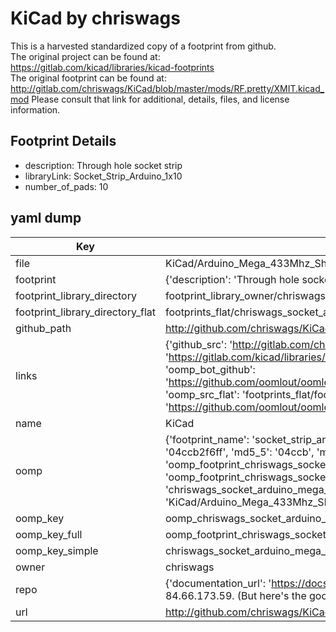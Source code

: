 # KiCad by chriswags  
This is a harvested standardized copy of a footprint from github.  
The original project can be found at:  
https://gitlab.com/kicad/libraries/kicad-footprints  
The original footprint can be found at:
http://gitlab.com/chriswags/KiCad/blob/master/mods/RF.pretty/XMIT.kicad_mod
Please consult that link for additional, details, files, and license information.  
## Footprint Details
* description: Through hole socket strip  
* libraryLink: Socket_Strip_Arduino_1x10  
* number_of_pads: 10  
## yaml dump  
| Key | Value |  
| --- | --- |  
| file | KiCad/Arduino_Mega_433Mhz_Shield/Socket_Arduino_Mega.pretty/Socket_Strip_Arduino_1x10.kicad_mod |  
| footprint | {'description': 'Through hole socket strip', 'libraryLink': 'Socket_Strip_Arduino_1x10', 'number_of_pads': 10} |  
| footprint_library_directory | footprint_library_owner/chriswags_KiCad |  
| footprint_library_directory_flat | footprints_flat/chriswags_socket_arduino_mega_socket_strip_arduino_1x10/working |  
| github_path | http://github.com/chriswags/KiCad/blob/master/Arduino_Mega_433Mhz_Shield/Socket_Arduino_Mega.pretty/Socket_Strip_Arduino_1x10.kicad_mod |  
| links | {'github_src': 'http://gitlab.com/chriswags/KiCad/blob/master/mods/RF.pretty/XMIT.kicad_mod', 'github_src_repo': 'https://gitlab.com/kicad/libraries/kicad-footprints', 'oomp_bot': 'footprints/chriswags_socket_arduino_mega_socket_strip_arduino_1x10/working', 'oomp_bot_github': 'https://github.com/oomlout/oomlout_oomp_footprint_bot/tree/main/footprints/chriswags_socket_arduino_mega_socket_strip_arduino_1x10/working', 'oomp_src_flat': 'footprints_flat/footprints_flat/chriswags_socket_arduino_mega_socket_strip_arduino_1x10/working', 'oomp_src_flat_github': 'https://github.com/oomlout/oomlout_oomp_footprint_src/tree/main/footprints_flat/chriswags_socket_arduino_mega_socket_strip_arduino_1x10/working'} |  
| name | KiCad |  
| oomp | {'footprint_name': 'socket_strip_arduino_1x10', 'library_name': 'socket_arduino_mega', 'md5': '04ccb2f6ff03f43726d8f307e24d5483', 'md5_10': '04ccb2f6ff', 'md5_5': '04ccb', 'md5_6': '04ccb2', 'oomp_key': 'oomp_chriswags_socket_arduino_mega_socket_strip_arduino_1x10', 'oomp_key_extra': 'oomp_footprint_chriswags_socket_arduino_mega_socket_strip_arduino_1x10', 'oomp_key_full': 'oomp_footprint_chriswags_socket_arduino_mega_socket_strip_arduino_1x10_04ccb2', 'oomp_key_simple': 'chriswags_socket_arduino_mega_socket_strip_arduino_1x10', 'original_filename': 'KiCad/Arduino_Mega_433Mhz_Shield/Socket_Arduino_Mega.pretty/Socket_Strip_Arduino_1x10.kicad_mod', 'owner_name': 'chriswags'} |  
| oomp_key | oomp_chriswags_socket_arduino_mega_socket_strip_arduino_1x10 |  
| oomp_key_full | oomp_footprint_chriswags_socket_arduino_mega_socket_strip_arduino_1x10 |  
| oomp_key_simple | chriswags_socket_arduino_mega_socket_strip_arduino_1x10 |  
| owner | chriswags |  
| repo | {'documentation_url': 'https://docs.github.com/rest/overview/resources-in-the-rest-api#rate-limiting', 'message': "API rate limit exceeded for 84.66.173.59. (But here's the good news: Authenticated requests get a higher rate limit. Check out the documentation for more details.)"} |  
| url | http://github.com/chriswags/KiCad |  

